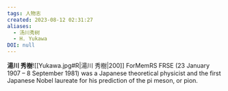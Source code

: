 ```yaml
---
tags: 人物志
created: 2023-08-12 02:31:27
aliases:
  - 汤川秀树
  - H. Yukawa
DOI: null
---
```


**湯川 秀樹**![[Yukawa.jpg#R|湯川 秀樹|200]] ForMemRS FRSE (23 January 1907 – 8 September 1981) was a Japanese theoretical physicist and the first Japanese Nobel laureate for his prediction of the pi meson, or pion.